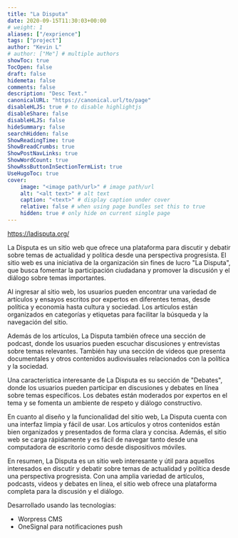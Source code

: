 ```yaml
---
title: "La Disputa"
date: 2020-09-15T11:30:03+00:00
# weight: 1
aliases: ["/exprience"]
tags: ["project"]
author: "Kevin L"
# author: ["Me"] # multiple authors
showToc: true
TocOpen: false
draft: false
hidemeta: false
comments: false
description: "Desc Text."
canonicalURL: "https://canonical.url/to/page"
disableHLJS: true # to disable highlightjs
disableShare: false
disableHLJS: false
hideSummary: false
searchHidden: false
ShowReadingTime: true
ShowBreadCrumbs: true
ShowPostNavLinks: true
ShowWordCount: true
ShowRssButtonInSectionTermList: true
UseHugoToc: true
cover:
    image: "<image path/url>" # image path/url
    alt: "<alt text>" # alt text
    caption: "<text>" # display caption under cover
    relative: false # when using page bundles set this to true
    hidden: true # only hide on current single page
---
```



https://ladisputa.org/

La Disputa es un sitio web que ofrece una plataforma para discutir y debatir sobre temas de actualidad y política desde una perspectiva progresista. El sitio web es una iniciativa de la organización sin fines de lucro "La Disputa", que busca fomentar la participación ciudadana y promover la discusión y el diálogo sobre temas importantes.

Al ingresar al sitio web, los usuarios pueden encontrar una variedad de artículos y ensayos escritos por expertos en diferentes temas, desde política y economía hasta cultura y sociedad. Los artículos están organizados en categorías y etiquetas para facilitar la búsqueda y la navegación del sitio.

Además de los artículos, La Disputa también ofrece una sección de podcast, donde los usuarios pueden escuchar discusiones y entrevistas sobre temas relevantes. También hay una sección de videos que presenta documentales y otros contenidos audiovisuales relacionados con la política y la sociedad.

Una característica interesante de La Disputa es su sección de "Debates", donde los usuarios pueden participar en discusiones y debates en línea sobre temas específicos. Los debates están moderados por expertos en el tema y se fomenta un ambiente de respeto y diálogo constructivo.

En cuanto al diseño y la funcionalidad del sitio web, La Disputa cuenta con una interfaz limpia y fácil de usar. Los artículos y otros contenidos están bien organizados y presentados de forma clara y concisa. Además, el sitio web se carga rápidamente y es fácil de navegar tanto desde una computadora de escritorio como desde dispositivos móviles.

En resumen, La Disputa es un sitio web interesante y útil para aquellos interesados en discutir y debatir sobre temas de actualidad y política desde una perspectiva progresista. Con una amplia variedad de artículos, podcasts, videos y debates en línea, el sitio web ofrece una plataforma completa para la discusión y el diálogo.


Desarrollado usando las tecnologias:
- Worpress CMS
- OneSignal para notificaciones push
